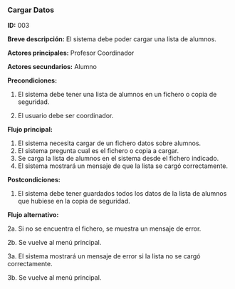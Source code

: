 ### **Cargar Datos**

**ID:** 003

**Breve descripción:** El sistema debe poder cargar una lista de alumnos.

**Actores principales:** Profesor Coordinador

**Actores secundarios:** Alumno


**Precondiciones:**

 1. El sistema debe tener una lista de alumnos en un fichero o copia de seguridad.

 2. El usuario debe ser coordinador.

**Flujo principal:**

  1. El sistema necesita cargar de un fichero datos sobre alumnos.
  2. El sistema pregunta cual es el fichero o copia a cargar.
  3. Se carga la lista de alumnos en el sistema desde el fichero indicado.
  4. El sistema mostrará un mensaje de que la lista se cargó correctamente.

**Postcondiciones:**

 1. El sistema debe tener guardados todos los datos de la lista de alumnos que hubiese en la copia de seguridad.

 **Flujo alternativo:**

 2a. Si no se encuentra el fichero, se muestra un mensaje de error.

 2b. Se vuelve al menú principal.

 3a. El sistema mostrará un mensaje de error si la lista no se cargó correctamente.

 3b. Se vuelve al menú principal.
